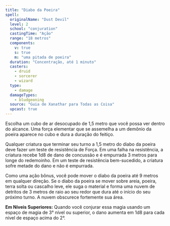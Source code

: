 ```yaml
---
title: "Diabo da Poeira"
spell:
  originalName: "Dust Devil"
  level: 2
  school: "conjuration"
  castingTime: "Ação"
  range: "18 metros"
  components:
    v: true
    s: true
    m: "uma pitada de poeira"
  duration: "Concentração, até 1 minuto"
  casters:
    - druid
    - sorcerer
    - wizard
  type:
    - damage
  damageTypes:
    - bludgeoning
  source: "Guia de Xanathar para Todas as Coisa"
  upcast: true
---
```


Escolha um cubo de ar desocupado de 1,5 metro que você possa ver dentro do alcance. Uma força elementar que se assemelha a um demônio da poeira aparece no cubo e dura a duração do feitiço.

Qualquer criatura que terminar seu turno a 1,5 metro do diabo da poeira deve fazer um teste de resistência de Força. Em uma falha na resistência, a criatura recebe 1d8 de dano de concussão e é empurrada 3 metros para longe do redemoinho. Em um teste de resistência bem-sucedido, a criatura sofre metade do dano e não é empurrada.

Como uma ação bônus, você pode mover o diabo da poeira até 9 metros em qualquer direção. Se o diabo da poeira se mover sobre areia, poeira, terra solta ou cascalho leve, ele suga o material e forma uma nuvem de detritos de 3 metros de raio ao seu redor que dura até o início do seu próximo turno. A nuvem obscurece fortemente sua área.

**Em Níveis Superiores:** Quando você conjurar essa magia usando um espaço de magia de 3° nível ou superior, o dano aumenta em 1d8 para cada nível de espaço acima do 2°.

